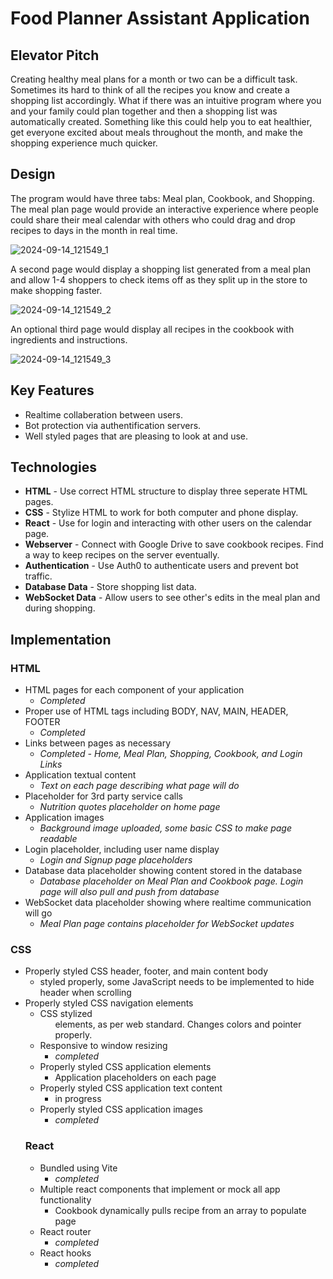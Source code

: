 # Food Planner Assistant Application
## Elevator Pitch
Creating healthy meal plans for a month or two can be a difficult task. Sometimes its hard to think of all the recipes you know and create a shopping list accordingly. What if there was an intuitive program where you and your family could plan together and then a shopping list was automatically created. Something like this could help you to eat healthier, get everyone excited about meals throughout the month, and make the shopping experience much quicker. 

## Design
The program would have three tabs: Meal plan, Cookbook, and Shopping. The meal plan page would provide an interactive experience where people could share their meal calendar with others who could drag and drop recipes to days in the month in real time. 

![2024-09-14_121549_1](https://github.com/user-attachments/assets/ed0a8729-2f9d-4ecb-a44f-5516aa7dbc04)

A second page would display a shopping list generated from a meal plan and allow 1-4 shoppers to check items off as they split up in the store to make shopping faster.

![2024-09-14_121549_2](https://github.com/user-attachments/assets/a814d97d-d066-4d6e-8f57-3489ff10c5f1)

An optional third page would display all recipes in the cookbook with ingredients and instructions.

![2024-09-14_121549_3](https://github.com/user-attachments/assets/9cadd08d-15f6-4a4f-9660-c9788155ac3b)

## Key Features
- Realtime collaberation between users.
- Bot protection via authentification servers.
- Well styled pages that are pleasing to look at and use.

## Technologies

- **HTML** - Use correct HTML structure to display three seperate HTML pages.
- **CSS** - Stylize HTML to work for both computer and phone display.
- **React** - Use for login and interacting with other users on the calendar page.
- **Webserver** - Connect with Google Drive to save cookbook recipes. Find a way to keep recipes on the server eventually. 
- **Authentication** - Use Auth0 to authenticate users and prevent bot traffic.
- **Database Data** - Store shopping list data.
- **WebSocket Data** - Allow users to see other's edits in the meal plan and during shopping.


## Implementation 
### HTML
- HTML pages for each component of your application
  - *Completed*
- Proper use of HTML tags including BODY, NAV, MAIN, HEADER, FOOTER
  - *Completed*
- Links between pages as necessary
  - *Completed - Home, Meal Plan, Shopping, Cookbook, and Login Links*
- Application textual content
  - *Text on each page describing what page will do*
- Placeholder for 3rd party service calls
  - *Nutrition quotes placeholder on home page*
- Application images
  - *Background image uploaded, some basic CSS to make page readable*
- Login placeholder, including user name display
  - *Login and Signup page placeholders*
- Database data placeholder showing content stored in the database
  - *Database placeholder on Meal Plan and Cookbook page. Login page will also pull and push from database*
- WebSocket data placeholder showing where realtime communication will go
  - *Meal Plan page contains placeholder for WebSocket updates*
 
### CSS

- Properly styled CSS header, footer, and main content body
  - styled properly, some JavaScript needs to be implemented to hide header when scrolling
- Properly styled CSS navigation elements
  - CSS stylized <ul> elements, as per web standard. Changes colors and pointer properly.
- Responsive to window resizing
  - *completed*
- Properly styled CSS application elements
  - Application placeholders on each page
- Properly styled CSS application text content
  - in progress
- Properly styled CSS application images
  - *completed*

### React

- Bundled using Vite
  - *completed*
- Multiple react components that implement or mock all app functionality
  - Cookbook dynamically pulls recipe from an array to populate page
- React router
  - *completed*
- React hooks
  - *completed*
